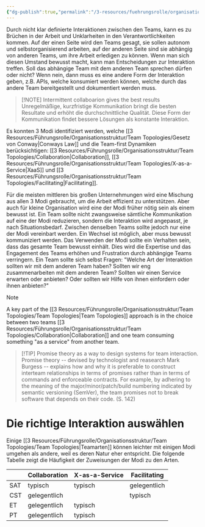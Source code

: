 ```yaml
---
{"dg-publish":true,"permalink":"/3-resources/fuehrungsrolle/organisationsstruktur/team-topologies/interaktionsmodi/","created":"2024-06-23T19:46:00.550+02:00","updated":"2024-04-28T21:36:22.204+02:00"}
---
```



Durch nicht klar definierte Interaktionen zwischen den Teams, kann es zu Brüchen in der Arbeit und Unklarheiten in den Verantwortlichkeiten kommen. Auf der einen Seite wird den Teams gesagt, sie sollen autonom und selbstorganisierend arbeiten, auf der anderen Seite sind sie abhängig von anderen Teams, um ihre Arbeit erledigen zu können. Wenn man sich diesen Umstand bewusst macht, kann man Entscheidungen zur Interaktion treffen. Soll das abhängige Team mit dem anderen Team sprechen dürfen oder nicht? Wenn nein, dann muss es eine andere Form der Interaktion geben, z.B. APIs, welche konsumiert werden können, welche durch das andere Team bereitgestellt und dokumentiert werden muss.

> [!NOTE] Intermittent collaboarion gives the best results
> Unregelmäßige, kurzfristige Kommunikation bringt die besten Resultate und erhöht die durchschnittliche Qualität. Diese Form der Kommunikation findet bessere Lösungen als konstante Interaktion.

Es konnten 3 Modi identifiziert werden, welche [[3 Resources/Führungsrolle/Organisationsstruktur/Team Topologies/Gesetz von Conway\|Conways Law]] und die Team-first Dynamiken berücksichtigen: [[3 Resources/Führungsrolle/Organisationsstruktur/Team Topologies/Collaboration\|Collaboration]], [[3 Resources/Führungsrolle/Organisationsstruktur/Team Topologies/X-as-a-Service\|XaaS]] und [[3 Resources/Führungsrolle/Organisationsstruktur/Team Topologies/Facilitating\|Facilitating]].

Für die meisten mittleren bis großen Unternehmungen wird eine Mischung aus allen 3 Modi gebraucht, um die Arbeit effizient zu unterstützen. Aber auch für kleine Organisation wird eine der Modi früher nötig sein als einem bewusst ist.
Ein Team sollte nicht zwangsweise sämtliche Kommunikation auf eine der Modi reduzieren, sondern die Interaktion wird angepasst, je nach Situationsbedarf. Zwischen denselben Teams sollte jedoch nur eine der Modi vereinbart werden. Ein Wechsel ist möglich, aber muss bewusst kommuniziert werden.
Das Verwenden der Modi sollte ein Verhalten sein, dass das gesamte Team bewusst einhält. Dies wird die Expertise und das Engagement des Teams erhöhen und Frustration durch abhängige Teams verringern.
Ein Team sollte sich selbst Fragen: "Welche Art der Interaktion sollten wir mit dem anderen Team haben? Sollten wir eng zusammenarbeiten mit dem anderen Team? Sollten wir einen Service erwarten oder anbieten? Oder sollten wir Hilfe von ihnen einfordern oder ihnen anbieten?"

>[!NOTE]
>A key part of the [[3 Resources/Führungsrolle/Organisationsstruktur/Team Topologies/Team Topologies\|Team Topologies]] approach is in the choice between two teams [[3 Resources/Führungsrolle/Organisationsstruktur/Team Topologies/Collaboration\|Collaboration]] and one team consuming something "as a service" from another team.


> [!TIP] Promise theory as a way to design systems for team interaction.
> Promise theory -- devised by technologist and reasearch Mark Burgess -- explains how and why it is preferable to construct interteam relationships in terms of promises rather than in terms of commands and enforceable contracts. For example, by adhering to the meaning of the major/minor/patch/build numbering indicated by semantic versioning (SemVer), the team promises not to break software that depends on their code. (S. 142)

# Die richtige Interaktion auswählen

Einige [[3 Resources/Führungsrolle/Organisationsstruktur/Team Topologies/Team Topologies\|Teamarten]] können leichter mit einigen Modi umgehen als andere, weil es deren Natur eher entspricht. Die folgende Tabelle zeigt die Häufigkeit der Zuweisungen der Modi zu den Arten.

|     | Collaboration | X-as-a-Service | Facilitating |
| --- | ------------- | -------------- | ------------ |
| SAT | typisch       | typisch        | gelegentlich |
| CST | gelegentlich  |                | typisch      |
| ET  | gelegentlich  | typisch        |              |
| PT  | gelegentlich  | typisch        |              |
